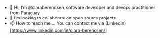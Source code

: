 - 👋 Hi, I’m @claraberendsen, software developer and devops practitioner from Paraguay
- 💞️ I’m looking to collaborate on open source projects.
- 📫 How to reach me ...
  You can contact me via (LinkedIn)[https://www.linkedin.com/in/clara-berendsen/]
<!---
claraberendsen/claraberendsen is a ✨ special ✨ repository because its `README.md` (this file) appears on your GitHub profile.
You can click the Preview link to take a look at your changes.
--->
